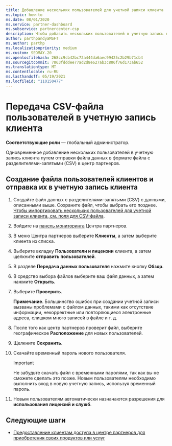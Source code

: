 ```yaml
---
title: Добавление нескольких пользователей для учетной записи клиента
ms.topic: how-to
ms.date: 08/01/2020
ms.service: partner-dashboard
ms.subservice: partnercenter-csp
description: Чтобы добавить нескольких пользователей в учетную запись клиента, отправьте файл данных в центр партнеров, используя формат файла значений с разделителями-запятыми (CSV).
author: parthpandyaMSFT
ms.author: parthp
ms.localizationpriority: medium
ms.custom: SEOMAY.20
ms.openlocfilehash: 268cc9cb42bc72a444da6aec99425c2b29b71cb4
ms.sourcegitcommit: 7063fdddee77ad2d8e627ab3c806f76d173ab652
ms.translationtype: MT
ms.contentlocale: ru-RU
ms.lasthandoff: 05/19/2021
ms.locfileid: "110150477"
---
```

# <a name="upload-a-csv-file-of-users-to-a-customers-account"></a>Передача CSV-файла пользователей в учетную запись клиента


**Соответствующие роли** — глобальный администратор.

Одновременное добавление нескольких пользователей в учетную запись клиента путем отправки файла данных в формате файла с разделителями-запятыми (CSV) в центр партнеров. 

## <a name="create-the-file-of-customer-users-and-upload-to-customer-account"></a>Создание файла пользователей клиентов и отправка их в учетную запись клиента

1. Создайте файл данных с разделителями-запятыми (CSV) с данными, описанными выше. Сохраните файл, чтобы выбрать его позднее. [Чтобы импортировать нескольких пользователей для учетной записи клиента, см. поля для CSV-файла](file-customer-users.md). 

2. Войдите на [панель мониторинга](https://partner.microsoft.com/dashboard) Центра партнеров.

3. В меню Центра партнеров выберите **Клиенты**, а затем выберите клиента из списка.

4. Выберите вкладку **Пользователи и лицензии** клиента, а затем щелкните **отправить пользователей**.

5. В разделе **Передача данных пользователя** нажмите кнопку **Обзор**.

6. В средство выбора файлов выберите ваш файл данных, а затем нажмите **Открыть**.

7. Выберите **Проверить**.

    **Примечание**. Большинство ошибок при создании учетной записи вызваны проблемами с файлом данных, такими как отсутствие информации, некорректные или повторяющиеся электронные адреса, слишком много записей в файле и т. д.

8. После того как центр партнеров проверит файл, выберите географическое **Расположение** для новых пользователей.
9. Щелкните **Сохранить**.
10. Скачайте временный пароль нового пользователя.

    >[!IMPORTANT]
    > Не забудьте скачать файл с временными паролями, так как вы не сможете сделать это позже. Новым пользователям необходимо выполнить вход в новую учетную запись, используя временный пароль.

11. Новым пользователям автоматически назначаются разрешения для **использования лицензий и служб**. 

## <a name="next-steps"></a>Следующие шаги

- [Предоставление клиентам доступа в центре партнеров для приобретения своих продуктов или услуг](give-customers-permission.md)
